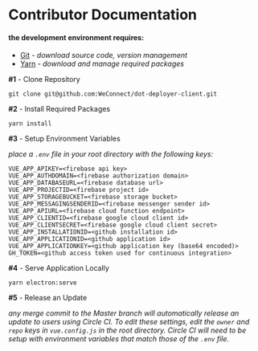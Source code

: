 
# Contributor Documentation
#### the development environment requires:
- [Git](https://git-scm.com/downloads) *- download source code, version management*
- [Yarn](https://yarnpkg.com/lang/en/docs/install/#windows-stable) *- download and manage required packages*

**#1** - Clone Repository

```shell
git clone git@github.com:WeConnect/dot-deployer-client.git
```

**#2** - Install Required Packages

```shell
yarn install
```

**#3** - Setup Environment Variables

*place a `.env` file in your root directory with the following keys:*
```shell
VUE_APP_APIKEY=<firebase api key>
VUE_APP_AUTHDOMAIN=<firebase authorization domain>
VUE_APP_DATABASEURL=<firebase database url>
VUE_APP_PROJECTID=<firebase project id>
VUE_APP_STORAGEBUCKET=<firebase storage bucket>
VUE_APP_MESSAGINGSENDERID=<firebase messenger sender id>
VUE_APP_APIURL=<firebase cloud function endpoint>
VUE_APP_CLIENTID=<firebase google cloud client id>
VUE_APP_CLIENTSECRET=<firebase google cloud client secret>
VUE_APP_INSTALLATIONID=<github installation id>
VUE_APP_APPLICATIONID=<github application id>
VUE_APP_APPLICATIONKEY=<github application key (base64 encoded)>
GH_TOKEN=<github access token used for continuous integration>
```

**#4** - Serve Application Locally

```shell
yarn electron:serve
```

**#5** - Release an Update

*any merge commit to the Master branch will automatically release an update to users using Circle CI.  To edit these settings, edit the `owner` and `repo` keys in `vue.config.js` in the root directory.  Circle CI will need to be setup with environment variables that match those of the `.env` file.*
